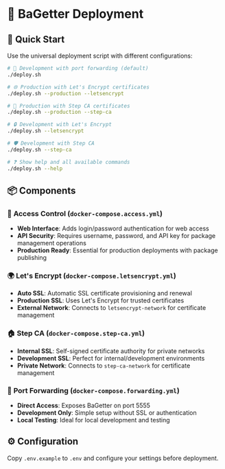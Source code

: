 # 🍰 BaGetter Deployment

## 🚀 Quick Start

Use the universal deployment script with different configurations:

```bash
# 🔧 Development with port forwarding (default)
./deploy.sh

# 🌐 Production with Let's Encrypt certificates
./deploy.sh --production --letsencrypt

# 🏢 Production with Step CA certificates
./deploy.sh --production --step-ca

# 🔒 Development with Let's Encrypt
./deploy.sh --letsencrypt

# 🛡️ Development with Step CA
./deploy.sh --step-ca

# ❓ Show help and all available commands
./deploy.sh --help
```

## 📦 Components

### 🔐 **Access Control** (`docker-compose.access.yml`)

- **Web Interface**: Adds login/password authentication for web access
- **API Security**: Requires username, password, and API key for package management operations
- **Production Ready**: Essential for production deployments with package publishing

### 🌍 **Let's Encrypt** (`docker-compose.letsencrypt.yml`)

- **Auto SSL**: Automatic SSL certificate provisioning and renewal
- **Production SSL**: Uses Let's Encrypt for trusted certificates
- **External Network**: Connects to `letsencrypt-network` for certificate management

### 🏠 **Step CA** (`docker-compose.step-ca.yml`)

- **Internal SSL**: Self-signed certificate authority for private networks
- **Development SSL**: Perfect for internal/development environments
- **Private Network**: Connects to `step-ca-network` for certificate management

### 🔌 **Port Forwarding** (`docker-compose.forwarding.yml`)

- **Direct Access**: Exposes BaGetter on port 5555
- **Development Only**: Simple setup without SSL or authentication
- **Local Testing**: Ideal for local development and testing

## ⚙️ Configuration

Copy `.env.example` to `.env` and configure your settings before deployment.
